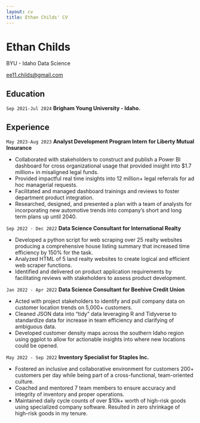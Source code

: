 ```yaml
---
layout: cv
title: Ethan Childs' CV
---
```

# Ethan Childs
BYU - Idaho Data Science

<div id="webaddress">
<a href="ee11.childs@gmail.com">ee11.childs@gmail.com</a>
</div>


## Education

`Sep 2021-Jul 2024`
__Brigham Young University - Idaho.__



## Experience

`May 2023-Aug 2023`
__Analyst Development Program Intern for Liberty Mutual Insurance__

* Collaborated with stakeholders to construct and publish a Power BI dashboard for cross organizational usage that provided insight into $1.7 million+ in misaligned legal funds.
* Provided impactful real time insights into 12 million+ legal referrals for ad hoc managerial requests.
* Facilitated and managed dashboard trainings and reviews to foster department product integration.
* Researched, designed, and presented a plan with a team of analysts for incorporating new automotive trends into company’s short and long term plans up until 2040.


`Sep 2022 - Dec 2022`
__Data Science Consultant for International Realty__

* Developed a python script for web scraping over 25 realty websites producing a comprehensive house listing summary that increased time efficiency by 150% for the task.
* Analyzed HTML of 5 land realty websites to create logical and efficient web scraper functions.
* Identified and delivered on product application requirements by facilitating reviews with stakeholders to assess product development.

`Jan 2022 - Apr 2022`
__Data Science Consultant for Beehive Credit Union__

* Acted with project stakeholders to identify and pull company data on customer location trends on 5,000+ customers. 
* Cleaned JSON data into “tidy” data leveraging R and Tidyverse to standardize data for increase in team efficiency and clarifying of ambiguous data.
* Developed customer density maps across the southern Idaho region using ggplot to allow for actionable insights into where new locations could be opened.

`May 2022 - Sep 2022`
__Inventory Specialist for Staples Inc.__

* Fostered an inclusive and collaborative environment for customers 200+ customers per day while being part of a cross-functional, team-oriented culture.
* Coached and mentored 7 team members to ensure accuracy and integrity of inventory and proper operations.
* Maintained daily cycle counts of over $10k+ worth of high-risk goods using specialized company software. Resulted in zero shrinkage of high-risk goods in my tenure.


<!-- ### Footer

Last updated: Dec 2023 -->


